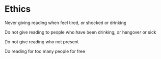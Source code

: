 # Ethics

Never giving reading when feel tired, or shocked or drinking

Do not give reading to people who have been drinking, or hangover or sick

Do not give reading who not present

Do reading for too many people for free